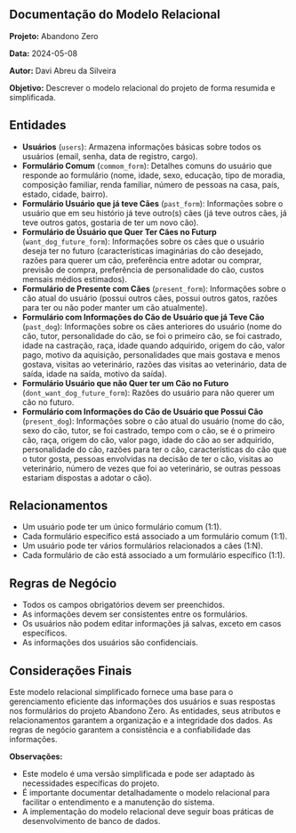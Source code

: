 ## Documentação do Modelo Relacional

**Projeto:** Abandono Zero

**Data:** 2024-05-08

**Autor:** Davi Abreu da Silveira

**Objetivo:** Descrever o modelo relacional do projeto de forma resumida e simplificada.

## Entidades

- **Usuários** (`users`): Armazena informações básicas sobre todos os usuários (email, senha, data de registro, cargo).
- **Formulário Comum** (`commom_form`): Detalhes comuns do usuário que responde ao formulário (nome, idade, sexo, educação, tipo de moradia, composição familiar, renda familiar, número de pessoas na casa, país, estado, cidade, bairro).
- **Formulário Usuário que já teve Cães** (`past_form`): Informações sobre o usuário que em seu histório já teve outro(s) cães (já teve outros cães, já teve outros gatos, gostaria de ter um novo cão).
- **Formulário de Úsuário que Quer Ter Cães no Futurp** (`want_dog_future_form`): Informações sobre os cães que o usuário deseja ter no futuro (características imaginárias do cão desejado, razões para querer um cão, preferência entre adotar ou comprar, previsão de compra, preferência de personalidade do cão, custos mensais médios estimados).
- **Formulário de Presente com Cães** (`present_form`): Informações sobre o cão atual do usuário (possui outros cães, possui outros gatos, razões para ter ou não poder manter um cão atualmente).
- **Formulário com Informações do Cão de Usuário que já Teve Cão** (`past_dog`): Informações sobre os cães anteriores do usuário (nome do cão, tutor, personalidade do cão, se foi o primeiro cão, se foi castrado, idade na castração, raça, idade quando adquirido, origem do cão, valor pago, motivo da aquisição, personalidades que mais gostava e menos gostava, visitas ao veterinário, razões das visitas ao veterinário, data de saída, idade na saída, motivo da saída).
- **Formulário Usuário que não Quer ter um Cão no Futuro** (`dont_want_dog_future_form`): Razões do usuário para não querer um cão no futuro.
- **Formulário com Informações do Cão de Usuário que Possui Cão** (`present_dog`): Informações sobre o cão atual do usuário (nome do cão, sexo do cão, tutor, se foi castrado, tempo com o cão, se é o primeiro cão, raça, origem do cão, valor pago, idade do cão ao ser adquirido, personalidade do cão, razões para ter o cão, características do cão que o tutor gosta, pessoas envolvidas na decisão de ter o cão, visitas ao veterinário, número de vezes que foi ao veterinário, se outras pessoas estariam dispostas a adotar o cão).

## Relacionamentos

- Um usuário pode ter um único formulário comum (1:1).
- Cada formulário específico está associado a um formulário comum (1:1).
- Um usuário pode ter vários formulários relacionados a cães (1:N).
- Cada formulário de cão está associado a um formulário específico (1:1).

## Regras de Negócio

- Todos os campos obrigatórios devem ser preenchidos.
- As informações devem ser consistentes entre os formulários.
- Os usuários não podem editar informações já salvas, exceto em casos específicos.
- As informações dos usuários são confidenciais.

## Considerações Finais

Este modelo relacional simplificado fornece uma base para o gerenciamento eficiente das informações dos usuários e suas respostas nos formulários do projeto Abandono Zero. As entidades, seus atributos e relacionamentos garantem a organização e a integridade dos dados. As regras de negócio garantem a consistência e a confiabilidade das informações.

**Observações:**

- Este modelo é uma versão simplificada e pode ser adaptado às necessidades específicas do projeto.
- É importante documentar detalhadamente o modelo relacional para facilitar o entendimento e a manutenção do sistema.
- A implementação do modelo relacional deve seguir boas práticas de desenvolvimento de banco de dados.